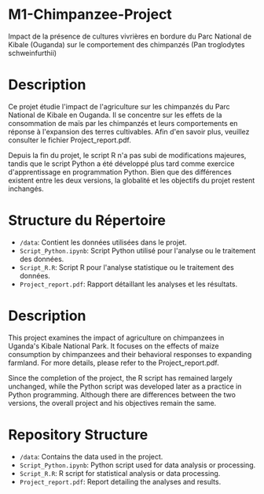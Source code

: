 # M1-Chimpanzee-Project
Impact de la présence de cultures vivrières en bordure du Parc National de Kibale (Ouganda) sur le comportement des chimpanzés (Pan troglodytes schweinfurthii)

# Description
Ce projet étudie l'impact de l'agriculture sur les chimpanzés du Parc National de Kibale en Ouganda. Il se concentre sur les effets de la consommation de maïs par les chimpanzés et leurs comportements en réponse à l'expansion des terres cultivables. Afin d'en savoir plus, veuillez consulter le fichier Project_report.pdf.

Depuis la fin du projet, le script R n'a pas subi de modifications majeures, tandis que le script Python a été développé plus tard comme exercice d'apprentissage en programmation Python. Bien que des différences existent entre les deux versions, la globalité et les objectifs du projet restent inchangés.

# Structure du Répertoire
- `/data`: Contient les données utilisées dans le projet.
- `Script_Python.ipynb`: Script Python utilisé pour l'analyse ou le traitement des données.
- `Script_R.R`: Script R pour l'analyse statistique ou le traitement des données.
- `Project_report.pdf`: Rapport détaillant les analyses et les résultats.

# Description
This project examines the impact of agriculture on chimpanzees in Uganda's Kibale National Park. It focuses on the effects of maize consumption by chimpanzees and their behavioral responses to expanding farmland. For more details, please refer to the Project_report.pdf.

Since the completion of the project, the R script has remained largely unchanged, while the Python script was developed later as a practice in Python programming. Although there are differences between the two versions, the overall project and his objectives remain the same.

# Repository Structure
- `/data`: Contains the data used in the project.
- `Script_Python.ipynb`: Python script used for data analysis or processing.
- `Script_R.R`: R script for statistical analysis or data processing.
- `Project_report.pdf`: Report detailing the analyses and results.
